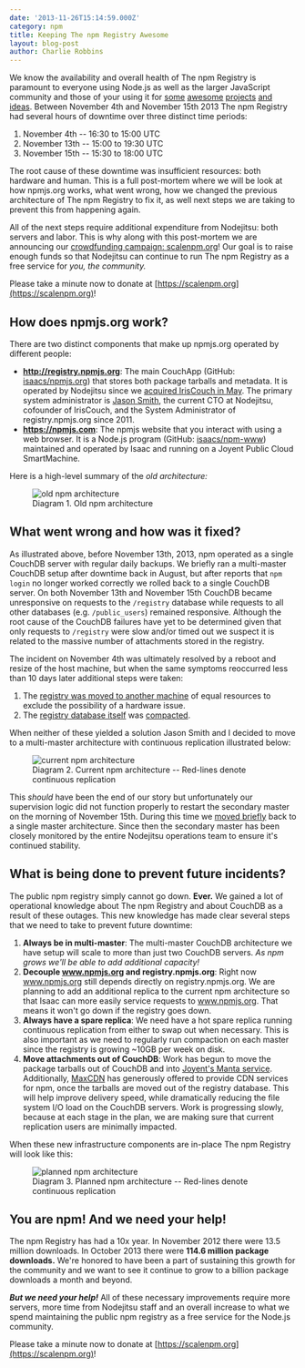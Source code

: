 ```yaml
---
date: '2013-11-26T15:14:59.000Z'
category: npm
title: Keeping The npm Registry Awesome
layout: blog-post
author: Charlie Robbins
---
```


We know the availability and overall health of The npm Registry is paramount to everyone using Node.js as well as the larger JavaScript community and those of your using it for [some][browserify] [awesome][dotc] [projects][npm-rubygems] [and ideas][npm-python]. Between November 4th and November 15th 2013 The npm Registry had several hours of downtime over three distinct time periods:

1. November 4th -- 16:30 to 15:00 UTC
2. November 13th -- 15:00 to 19:30 UTC
3. November 15th -- 15:30 to 18:00 UTC

The root cause of these downtime was insufficient resources: both hardware and human. This is a full post-mortem where we will be look at how npmjs.org works, what went wrong, how we changed the previous architecture of The npm Registry to fix it, as well next steps we are taking to prevent this from happening again.

All of the next steps require additional expenditure from Nodejitsu: both servers and labor. This is why along with this post-mortem we are announcing our [crowdfunding campaign: scalenpm.org](https://scalenpm.org)! Our goal is to raise enough funds so that Nodejitsu can continue to run The npm Registry as a free service for _you, the community._

Please take a minute now to donate at [https://scalenpm.org](https://scalenpm.org)!

## How does npmjs.org work?

There are two distinct components that make up npmjs.org operated by different people:

- **http://registry.npmjs.org**: The main CouchApp (GitHub: [isaacs/npmjs.org](https://github.com/isaacs/npmjs.org)) that stores both package tarballs and metadata. It is operated by Nodejitsu since we [acquired IrisCouch in May](https://www.nodejitsu.com/company/press/2013/05/22/iriscouch/). The primary system administrator is [Jason Smith](https://github.com/jhs), the current CTO at Nodejitsu, cofounder of IrisCouch, and the System Administrator of registry.npmjs.org since 2011.
- **https://npmjs.com**: The npmjs website that you interact with using a web browser. It is a Node.js program (GitHub: [isaacs/npm-www](https://github.com/isaacs/npm-www)) maintained and operated by Isaac and running on a Joyent Public Cloud SmartMachine.

Here is a high-level summary of the _old architecture:_

<figure>
  <img src="/static/images/blog/npm/2013-outage-postmortem/bapm3fk8Ve-3000x3000.png" alt="old npm architecture">
  <figcaption>Diagram 1. Old npm architecture</figcaption>
</figure>

## What went wrong and how was it fixed?

As illustrated above, before November 13th, 2013, npm operated as a single CouchDB server with regular daily backups. We briefly ran a multi-master CouchDB setup after downtime back in August, but after reports that `npm login` no longer worked correctly we rolled back to a single CouchDB server. On both November 13th and November 15th CouchDB became unresponsive on requests to the `/registry` database while requests to all other databases (e.g. `/public_users`) remained responsive. Although the root cause of the CouchDB failures have yet to be determined given that only requests to `/registry` were slow and/or timed out we suspect it is related to the massive number of attachments stored in the registry.

The incident on November 4th was ultimately resolved by a reboot and resize of the host machine, but when the same symptoms reoccurred less than 10 days later additional steps were taken:

1. The [registry was moved to another machine][ops-new-machine] of equal resources to exclude the possibility of a hardware issue.
2. The [registry database itself][ops-compaction] was [compacted][compaction].

When neither of these yielded a solution Jason Smith and I decided to move to a multi-master architecture with continuous replication illustrated below:

<figure>
  <img src="/static/images/blog/npm/2013-outage-postmortem/xu1faVCq8p-3000x3000.png" alt="current npm architecture">
  <figcaption>Diagram 2. Current npm architecture -- Red-lines denote continuous replication</figcaption>
</figure>

This _should_ have been the end of our story but unfortunately our supervision logic did not function properly to restart the secondary master on the morning of November 15th. During this time we [moved briefly][ops-single-server] back to a single master architecture. Since then the secondary master has been closely monitored by the entire Nodejitsu operations team to ensure it's continued stability.

## What is being done to prevent future incidents?

The public npm registry simply cannot go down. **Ever.** We gained a lot of operational knowledge about The npm Registry and about CouchDB as a result of these outages. This new knowledge has made clear several steps that we need to take to prevent future downtime:

1. **Always be in multi-master**: The multi-master CouchDB architecture we have setup will scale to more than just two CouchDB servers. _As npm grows we'll be able to add additional capacity!_
2. **Decouple www.npmjs.org and registry.npmjs.org**: Right now www.npmjs.org still depends directly on registry.npmjs.org. We are planning to add an additional replica to the current npm architecture so that Isaac can more easily service requests to www.npmjs.org. That means it won't go down if the registry goes down.
3. **Always have a spare replica**: We need have a hot spare replica running continuous replication from either to swap out when necessary. This is also important as we need to regularly run compaction on each master since the registry is growing ~10GB per week on disk.
4. **Move attachments out of CouchDB**: Work has begun to move the package tarballs out of CouchDB and into [Joyent's Manta service](http://www.joyent.com/products/manta). Additionally, [MaxCDN](http://www.maxcdn.com/) has generously offered to provide CDN services for npm, once the tarballs are moved out of the registry database. This will help improve delivery speed, while dramatically reducing the file system I/O load on the CouchDB servers. Work is progressing slowly, because at each stage in the plan, we are making sure that current replication users are minimally impacted.

When these new infrastructure components are in-place The npm Registry will look like this:

<figure>
  <img src="/static/images/blog/npm/2013-outage-postmortem/XwrpFNICJ2-3000x3000.png" alt="planned npm architecture">
  <figcaption>
  Diagram 3. Planned npm architecture -- Red-lines denote continuous replication</figcaption>
</figure>

## You are npm! And we need your help!

The npm Registry has had a 10x year. In November 2012 there were 13.5 million downloads. In October 2013 there were **114.6 million package downloads.** We're honored to have been a part of sustaining this growth for the community and we want to see it continue to grow to a billion package downloads a month and beyond.

_**But we need your help!**_ All of these necessary improvements require more servers, more time from Nodejitsu staff and an overall increase to what we spend maintaining the public npm registry as a free service for the Node.js community.

Please take a minute now to donate at [https://scalenpm.org](https://scalenpm.org)!

[browserify]: http://browserify.org/
[dotc]: https://github.com/substack/dotc
[npm-rubygems]: http://andrew.ghost.io/emulating-node-js-modules-in-ruby/
[npm-python]: https://twitter.com/__lucas/status/391688082573258753
[ops-new-machine]: https://twitter.com/npmjs/status/400692071377276928
[ops-compaction]: https://twitter.com/npmjs/status/400705715846643712
[compaction]: http://wiki.apache.org/couchdb/Compaction
[ops-single-server]: https://twitter.com/npmjs/status/401384681507016704
